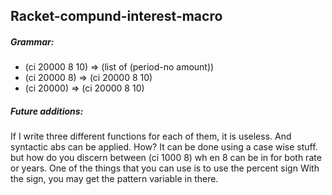 ## Racket-compund-interest-macro

##### Grammar:

- (ci 20000 8 10) => (list of (period-no amount)) 
- (ci 20000 8) => (ci 20000 8 10)
- (ci 20000) => (ci 20000 8 10)

##### Future additions:

If I write three different functions for each of them, it is useless. And syntactic abs can be
applied. How? It can be done using a case wise stuff. but how do you discern between (ci 1000 8) wh
en 8 can be in for both rate or years. One of the things that you can use is to use the percent sign
With the sign, you may get the pattern variable in there. 

